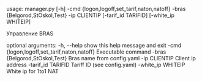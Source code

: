 usage: manager.py [-h] -cmd {logon,logoff,set_tarif,naton,natoff} -bras
                  {Belgorod,StOskol,Test} -ip CLIENTIP [-tarif_id TARIFID]
                  [-white_ip WHITEIP]

Управление BRAS

optional arguments:
  -h, --help            show this help message and exit
  -cmd {logon,logoff,set_tarif,naton,natoff}
                        Executable command
  -bras {Belgorod,StOskol,Test}
                        Bras name from config.yaml
  -ip CLIENTIP          Client ip address
  -tarif_id TARIFID     Tariff ID (see config.yaml)
  -white_ip WHITEIP     White ip for 1to1 NAT
